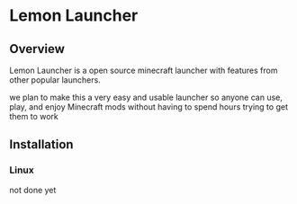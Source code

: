 # Lemon Launcher


## Overview

Lemon Launcher is a open source minecraft launcher with features from other popular launchers.

we plan to make this a very easy and usable launcher so anyone can use, play, and enjoy Minecraft mods without having to spend hours trying to get them to work


## Installation

### Linux


not done yet
